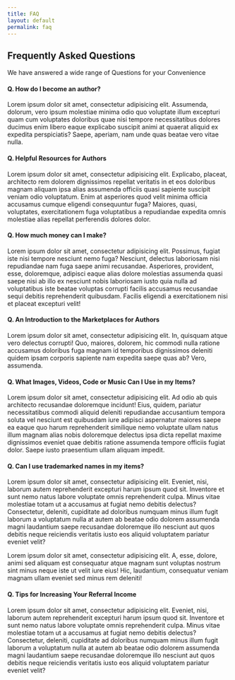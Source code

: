 ```yaml
---
title: FAQ
layout: default
permalink: faq
---
```


<div id="section-faqs" class="heading-block title-center page-section">
  <h2>Frequently Asked Questions</h2>
  <span>We have answered a wide range of Questions for your Convenience</span>
</div>

<div class="col_half nobottommargin">

  <h4 id="faq-1"><strong>Q.</strong> How do I become an author?</h4>
  <p>Lorem ipsum dolor sit amet, consectetur adipisicing elit. Assumenda, dolorum, vero ipsum molestiae minima odio quo voluptate illum excepturi quam cum voluptates doloribus quae nisi tempore necessitatibus dolores ducimus enim libero eaque explicabo suscipit animi at quaerat aliquid ex expedita perspiciatis? Saepe, aperiam, nam unde quas beatae vero vitae nulla.</p>

  <div class="line"></div>

  <h4 id="faq-2"><strong>Q.</strong> Helpful Resources for Authors</h4>
  <p>Lorem ipsum dolor sit amet, consectetur adipisicing elit. Explicabo, placeat, architecto rem dolorem dignissimos repellat veritatis in et eos doloribus magnam aliquam ipsa alias assumenda officiis quasi sapiente suscipit veniam odio voluptatum. Enim at asperiores quod velit minima officia accusamus cumque eligendi consequuntur fuga? Maiores, quasi, voluptates, exercitationem fuga voluptatibus a repudiandae expedita omnis molestiae alias repellat perferendis dolores dolor.</p>

  <div class="line"></div>

  <h4 id="faq-3"><strong>Q.</strong> How much money can I make?</h4>
  <p>Lorem ipsum dolor sit amet, consectetur adipisicing elit. Possimus, fugiat iste nisi tempore nesciunt nemo fuga? Nesciunt, delectus laboriosam nisi repudiandae nam fuga saepe animi recusandae. Asperiores, provident, esse, doloremque, adipisci eaque alias dolore molestias assumenda quasi saepe nisi ab illo ex nesciunt nobis laboriosam iusto quia nulla ad voluptatibus iste beatae voluptas corrupti facilis accusamus recusandae sequi debitis reprehenderit quibusdam. Facilis eligendi a exercitationem nisi et placeat excepturi velit!</p>

  <div class="line"></div>

  <h4 id="faq-5"><strong>Q.</strong> An Introduction to the Marketplaces for Authors</h4>
  <p>Lorem ipsum dolor sit amet, consectetur adipisicing elit. In, quisquam atque vero delectus corrupti! Quo, maiores, dolorem, hic commodi nulla ratione accusamus doloribus fuga magnam id temporibus dignissimos deleniti quidem ipsam corporis sapiente nam expedita saepe quas ab? Vero, assumenda.</p>

</div>

<div class="col_half nobottommargin col_last">

  <h4 id="faq-7"><strong>Q.</strong> What Images, Videos, Code or Music Can I Use in my Items?</h4>
  <p>Lorem ipsum dolor sit amet, consectetur adipisicing elit. Ad odio ab quis architecto recusandae doloremque incidunt! Eius, quidem, pariatur necessitatibus commodi aliquid deleniti repudiandae accusantium tempora soluta vel nesciunt est quibusdam iure adipisci aspernatur maiores saepe ea eaque quo harum reprehenderit similique nemo voluptate ullam natus illum magnam alias nobis doloremque delectus ipsa dicta repellat maxime dignissimos eveniet quae debitis ratione assumenda tempore officiis fugiat dolor. Saepe iusto praesentium ullam aliquam impedit.</p>

  <div class="line"></div>

  <h4 id="faq-8"><strong>Q.</strong> Can I use trademarked names in my items?</h4>
  <p>Lorem ipsum dolor sit amet, consectetur adipisicing elit. Eveniet, nisi, laborum autem reprehenderit excepturi harum ipsum quod sit. Inventore et sunt nemo natus labore voluptate omnis reprehenderit culpa. Minus vitae molestiae totam ut a accusamus at fugiat nemo debitis delectus? Consectetur, deleniti, cupiditate ad doloribus numquam minus illum fugit laborum a voluptatum nulla at autem ab beatae odio dolorem assumenda magni laudantium saepe recusandae doloremque illo nesciunt aut quos debitis neque reiciendis veritatis iusto eos aliquid voluptatem pariatur eveniet velit?</p>
  <p>Lorem ipsum dolor sit amet, consectetur adipisicing elit. A, esse, dolore, animi sed aliquam est consequatur atque magnam sunt voluptas nostrum sint minus neque iste ut velit iure eius! Hic, laudantium, consequatur veniam magnam ullam eveniet sed minus rem deleniti!</p>

  <div class="line"></div>

  <h4 id="faq-9"><strong>Q.</strong> Tips for Increasing Your Referral Income</h4>
  <p>Lorem ipsum dolor sit amet, consectetur adipisicing elit. Eveniet, nisi, laborum autem reprehenderit excepturi harum ipsum quod sit. Inventore et sunt nemo natus labore voluptate omnis reprehenderit culpa. Minus vitae molestiae totam ut a accusamus at fugiat nemo debitis delectus? Consectetur, deleniti, cupiditate ad doloribus numquam minus illum fugit laborum a voluptatum nulla at autem ab beatae odio dolorem assumenda magni laudantium saepe recusandae doloremque illo nesciunt aut quos debitis neque reiciendis veritatis iusto eos aliquid voluptatem pariatur eveniet velit?</p>

</div>

<div class="clear"></div>


